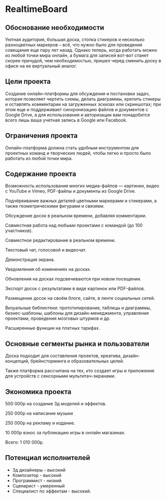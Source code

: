 # RealtimeBoard
## Обоснование необходимости
Уютная аудитория, большая доска, стопка стикеров и несколько разноцветных маркеров – всё, что нужно было для проведения совещания еще пару лет назад. Однако теперь, когда работать можно из любой точки мира онлайн, а бумага для записей вот-вот станет скорее причудой, чем необходимостью, пришел черед сменить доску в офисе на ее виртуальный аналог.
## Цели проекта
Создание онлайн-платформы для обсуждения и постановки задач, которая позволяет чертить схемы, делать диаграммы, крепить стикеры и оставлять комментарии на загруженных эскизах или скриншотах; при этом еще и поддерживает синхронизацию файлов и документов с Google Drive, а для использования и авторизации вам понадобится всего лишь ваша учетная запись в Google или Facebook.
## Ограничения проекта
Онлайн-платформа должна стать удобным инструментом для проектных команд и творческих людей, чтобы легко и просто было работать из любой точки мира. 
## Содержание проекта
Возможность использования многих медиа-файлов — картинки, видео с YouTube и Vimeo, PDF-файлы и документы из Google Drive.

Подчёркивание важных деталей цветными маркерами и стикерами, а также геометрическими фигурами и связями.

Обсуждение досок в реальном времени, добавляя комментарии.

Совместная работа над любыми проектами с командой (до 100 участников).

Cовместное редактирование в реальном времени.

Текстовый чат, голосовой и видеочат.

Демонстрация экрана.

Уведомления об изменениях на досках.

Обновления на досках подсвечиваются при новом посещении.

Экспорт досок с результатами в виде картинок или PDF-файлов.

Размещение досок на своём блоге, сайте, в ленте социальных сетей.

Визуальные библиотеки: прототипирование, таблицы и диаграммы, бизнес-шаблоны, шаблоны для дизайн-менеджмента, управления проектами, проведения мозговых штурмов и др.

Расширенные функции на платных тарифах.
## Основные сегменты рынка и пользователи
Доска подходит для составления проектов, креатива, дизайн-концепций, брейнсторминга и образовательных целей.

Также платформа рассчитана на тех, кто создает игры и приложения для устройств с сенсорными мультитач-экранами.
## Экономика проекта
500 000р на создание 3д моделей и эффектов.

250 000р на написание музыки

250 000р на рекламу и издание.

10 000р взнос за публикацию игры в онлайн магазинах.

Всего: 1 010 000р.
## Потенциал исполнителей
- 3д дизайнеры - высокий
- Композитор - высокий
- Программист - низкий
- Сценарист - умеренный
- Специалист по эффектам - высокий.
